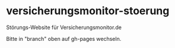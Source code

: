 # versicherungsmonitor-stoerung

Störungs-Website für Versicherungsmonitor.de

Bitte in "branch" oben auf gh-pages wechseln.


